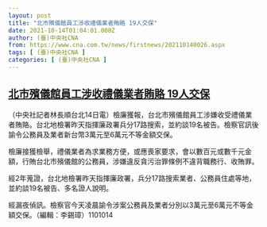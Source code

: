 ```yaml
---
layout: post
title: "北市殯儀館員工涉收禮儀業者賄賂 19人交保"
date: 2021-10-14T01:04:01.000Z
author: (臺)中央社CNA
from: https://www.cna.com.tw/news/firstnews/202110140026.aspx
tags: [ (臺)中央社CNA ]
categories: [ (臺)中央社CNA ]
---
```

<!--1634173441000-->
[北市殯儀館員工涉收禮儀業者賄賂 19人交保](https://www.cna.com.tw/news/firstnews/202110140026.aspx)
------

<div>
<div></div><div><p>（中央社記者林長順台北14日電）檢廉獲報，台北市殯儀館員工涉嫌收受禮儀業者賄賂。台北地檢署昨天指揮廉政署兵分17路搜索，並約談19名被告。檢察官訊後諭令公務員及業者新台幣3萬元至6萬元不等金額交保。</p><p>檢廉接獲檢舉，禮儀業者為求業務方便，或應喪家要求，會以數百元或數千元金額，行賄台北市殯儀館的公務員，涉嫌違反貪污治罪條例不違背職務行、收賄罪。</p><p>經2年蒐證，台北地檢署昨天指揮廉政署，兵分17路搜索業者、公務員住處等地，並約談19名被告、多名證人說明。</p><p>經漏夜偵訊。檢察官今天凌晨諭令涉案公務員及業者分別以3萬元至6萬元不等金額交保。（編輯：李錫璋）1101014</p></div>
</div>
